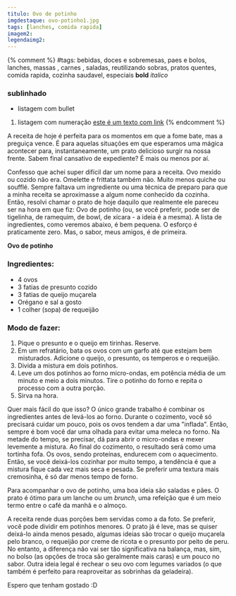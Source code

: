 ```yaml
---
titulo: Ovo de potinho
imgdestaque: ovo-potinho1.jpg
tags: [lanches, comida rapida]
imagem2: 
legendaimg2: 
---
```

{% comment %}
#tags: bebidas, doces e sobremesas, paes e bolos, lanches, massas , carnes , saladas, reutilizando sobras, pratos quentes, comida rapida, cozinha saudavel, especiais
**bold**
*italico*
### sublinhado
* listagem com bullet
1. listagem com numeração
[este é um texto com link](https://www.enderecodolink.com)
{% endcomment %}

A receita de hoje é perfeita para os momentos em que a fome bate, mas a preguiça vence. É para aquelas situações em que esperamos uma mágica acontecer para, instantaneamente, um prato delicioso surgir na nossa frente. Sabem final cansativo de expediente? É mais ou menos por aí. 

Confesso que achei super difícil dar um nome para a receita. Ovo mexido ou cozido não era. Omelette e frittata também não. Muito menos quiche ou soufflé. Sempre faltava um ingrediente ou uma técnica de preparo para que a minha receita se aproximasse a algum nome conhecido da cozinha. Então, resolvi chamar o prato de hoje daquilo que realmente ele pareceu ser na hora em que fiz: Ovo de potinho (ou, se você preferir, pode ser de tigelinha, de ramequim, de bowl, de xícara - a ideia é a mesma). A lista de ingredientes, como veremos abaixo, é bem pequena. O esforço é praticamente zero. Mas, o sabor, meus amigos, é de primeira. 

**Ovo de potinho**

### Ingredientes:

* 4 ovos 
* 3 fatias de presunto cozido
* 3 fatias de queijo muçarela
* Orégano e sal a gosto
* 1 colher (sopa) de requeijão

### Modo de fazer:

1. Pique o presunto e o queijo em tirinhas. Reserve.
2. Em um refratário, bata os ovos com um garfo até que estejam bem misturados. Adicione o queijo, o presunto, os temperos e o requeijão. 
3. Divida a mistura em dois potinhos. 
4. Leve um dos potinhos ao forno micro-ondas, em potência média de um minuto e meio a dois minutos. Tire o potinho do forno e repita o processo com a outra porção. 
5. Sirva na hora. 

Quer mais fácil do que isso? O único grande trabalho é combinar os ingredientes antes de levá-los ao forno. Durante o cozimento, você só precisará cuidar um pouco, pois os ovos tendem a dar uma "inflada". Então, sempre é bom você dar uma olhada para evitar uma meleca no forno. Na metade do tempo, se precisar, dá para abrir o micro-ondas e mexer levemente a mistura. Ao final do cozimento, o resultado será como uma tortinha fofa. Os ovos, sendo proteínas, endurecem com o aquecimento. Então, se você deixá-los cozinhar por muito tempo, a tendência é que a mistura fique cada vez mais seca e pesada. Se preferir uma textura mais cremosinha, é só dar menos tempo de forno. 

Para acompanhar o ovo de potinho, uma boa ideia são saladas e pães. O prato é ótimo para um lanche ou um *brunch*, uma refeição que é um meio termo entre o café da manhã e o almoço. 

A receita rende duas porções bem servidas como a da foto. Se preferir, você pode dividir em potinhos menores. O prato já é leve, mas se quiser deixá-lo ainda menos pesado, algumas ideias são trocar o queijo muçarela pelo branco, o requeijão por creme de ricota e o presunto por peito de peru. No entanto, a diferença não vai ser tão significativa na balança, mas, sim, no bolso (as opções de troca são geralmente mais caras) e um pouco no sabor. Outra ideia legal é rechear o seu ovo com legumes variados (o que também é perfeito para reaproveitar as sobrinhas da geladeira). 

Espero que tenham gostado :D